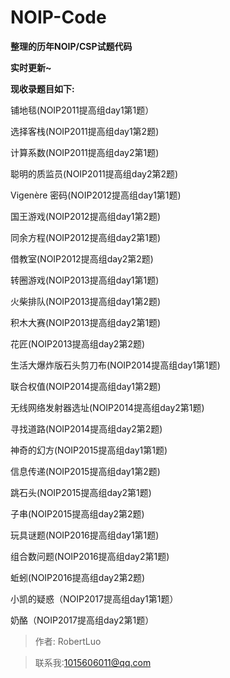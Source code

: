 # NOIP-Code

**整理的历年NOIP/CSP试题代码**

**实时更新~**

**现收录题目如下:**

铺地毯(NOIP2011提高组day1第1题）

选择客栈(NOIP2011提高组day1第2题)

计算系数(NOIP2011提高组day2第1题)

聪明的质监员(NOIP2011提高组day2第2题)

Vigenère 密码(NOIP2012提高组day1第1题)

国王游戏(NOIP2012提高组day1第2题)

同余方程(NOIP2012提高组day2第1题)

借教室(NOIP2012提高组day2第2题)

转圈游戏(NOIP2013提高组day1第1题)

火柴排队(NOIP2013提高组day1第2题)

积木大赛(NOIP2013提高组day2第1题)

花匠(NOIP2013提高组day2第2题)

生活大爆炸版石头剪刀布(NOIP2014提高组day1第1题)

联合权值(NOIP2014提高组day1第2题)

无线网络发射器选址(NOIP2014提高组day2第1题)

寻找道路(NOIP2014提高组day2第2题)

神奇的幻方(NOIP2015提高组day1第1题)

信息传递(NOIP2015提高组day1第2题)

跳石头(NOIP2015提高组day2第1题)

子串(NOIP2015提高组day2第2题)

玩具谜题(NOIP2016提高组day1第1题)

组合数问题(NOIP2016提高组day2第1题)

蚯蚓(NOIP2016提高组day2第2题)

小凯的疑惑（NOIP2017提高组day1第1题）

奶酪（NOIP2017提高组day2第1题）

>作者: RobertLuo

>联系我:1015606011@qq.com